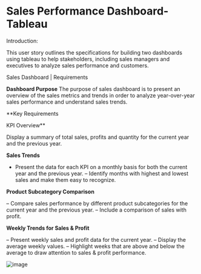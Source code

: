 # Sales Performance Dashboard-Tableau

Introduction:

This user story outlines the specifications for building two dashboards using tableau to help stakeholders, including sales managers and executives to analyze sales performance and customers. 

Sales Dashboard | Requirements

**Dashboard Purpose**
The purpose of sales dashboard is to present an overview of the sales metrics and trends in order to analyze year-over-year sales performance and understand sales trends.

**Key Requirements

KPI Overview**

Display a summary of total sales, profits and quantity for the current year and the previous year.

**Sales Trends**
 - Present the data for each KPI on a monthly basis for both the current year and the previous year.
 – Identify months with highest and lowest sales and make them easy to recognize.

**Product Subcategory Comparison**

 – Compare sales performance by different product subcategories for the current year and the previous year.
 – Include a comparison of sales with profit.

**Weekly Trends for Sales & Profit**

 – Present weekly sales and profit data for the current year.
 – Display the average weekly values.
 – Highlight weeks that are above and below the average to draw attention to sales & profit performance.

 ![image](https://github.com/user-attachments/assets/960f359a-c37b-47d2-9cd4-f42b10671d3b)
